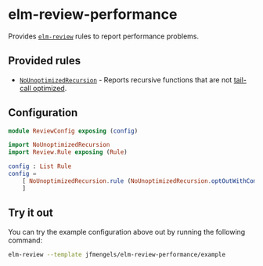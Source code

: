 # elm-review-performance

Provides [`elm-review`](https://package.elm-lang.org/packages/jfmengels/elm-review/latest/) rules to report performance problems.


## Provided rules

- [`NoUnoptimizedRecursion`](https://package.elm-lang.org/packages/jfmengels/elm-review-performance/1.0.0/NoUnoptimizedRecursion) - Reports recursive functions that are not [tail-call optimized](https://functional-programming-in-elm.netlify.app/recursion/tail-call-elimination.html).


## Configuration

```elm
module ReviewConfig exposing (config)

import NoUnoptimizedRecursion
import Review.Rule exposing (Rule)

config : List Rule
config =
    [ NoUnoptimizedRecursion.rule (NoUnoptimizedRecursion.optOutWithComment "IGNORE TCO")
    ]
```


## Try it out

You can try the example configuration above out by running the following command:

```bash
elm-review --template jfmengels/elm-review-performance/example
```
